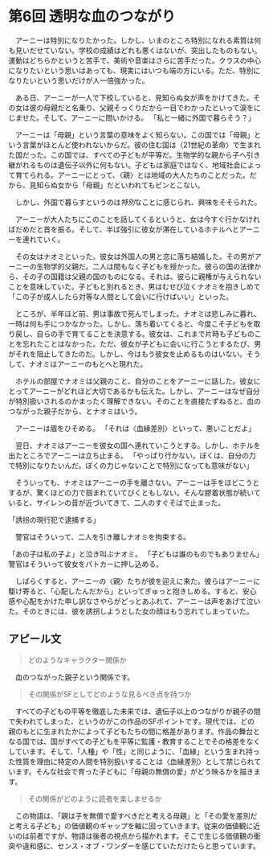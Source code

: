 # 第6回 透明な血のつながり

　アーニーは特別になりたかった。しかし、いまのところ特別になれる素質は何も見いだせていない。学校の成績はどれも悪くはないが、突出したものもない。運動はどちらかというと苦手で、美術や音楽はさらに苦手だった。クラスの中心になりたいという思いはあっても、現実にはいつも端の方にいる。ただ、特別になりたいという思いだけが人一倍強かった。

　ある日、アーニーが一人で下校していると、見知らぬ女が声をかけてきた。その女は彼の母親だと名乗り、父親そっくりだから一目でわかったといって涙をにじませた。そして、アーニーに問いかける。
「私と一緒に外国で暮らそう？」

　アーニーは「母親」という言葉の意味をよく知らない。この国では「母親」という言葉がほとんど使われないからだ。彼の住む国は〈21世紀の革命〉で生まれた国だった。この国では、すべての子どもが平等だ。生物学的な親から子へ引き継がれるものは遺伝子以外に何もない。子どもは家庭ではなく、地域社会によって育てられる。アーニーにとって、〈親〉とは地域の大人たちのことだった。だから、見知らぬ女から「母親」だといわれてもピンとこない。

　しかし、外国で暮らすというのは*特別*なことに感じられ、興味をそそられた。

　アーニーが大人たちにこのことを話してくるというと、女は今すぐ行かなければだめだと首を振る。そして、半ば強引に彼女が滞在しているホテルへとアーニーを連れていく。

　その女はナオミといった。彼女は外国人の男と恋に落ち結婚した。その男がアーニーの生物学的父親だ。二人は間もなく子どもを授かった。彼らの国の法律から、その子の国籍は父親の国のものになる。それは、彼らに親権が与えられないことを意味していた。子どもと別れるとき、男はむせび泣くナオミを抱きしめて「この子が成人したら対等な人間として会いに行けばいい」といった。

　ところが、半年ほど前、男は事故で死んでしまった。ナオミは悲しみに暮れ、一時は何も手につかなかった。しかし、落ち着いてくると、今度こそ子どもを取り戻し、自らの手で育てることを決意する。彼女は、これまで片時も子どものことを忘れたことはなかった。ただ、彼女が子どもに会いに行こうとするたび、男がそれを阻止してきたのだ。しかし、今はもう彼女を止めるものはいない。そうして、ナオミはアーニーのもとへと現れた。

　ホテルの部屋でナオミは父親のこと、自分のことをアーニーに話した。彼女にとってアーニーがどれほど大切であるかも伝えた。しかし、アーニーはなぜ自分が特別扱いされるのかまったく理解できない。そのことを直接たずねると、血のつながった親子だから、とナオミはいう。

　アーニーは眉をひそめる。
「それは〈血縁差別〉といって、悪いことだよ」

　翌日、ナオミはアーニーを彼女の国へ連れていこうとする。しかし、ホテルを出たところでアーニーは立ち止まる。
「やっぱり行かない。ぼくは、自分の力で特別になりたいんだ。ぼくの力じゃないことで特別になっても意味がない」

　そういっても、ナオミはアーニーの手を離さない。アーニーは手をほどこうとするが、驚くほどの力で掴まれていてびくともしない。そんな膠着状態が続いていると、サイレンの音が近づいてきて、二人のすぐそばで止まった。

「誘拐の現行犯で逮捕する」

　警官はそういって、二人を引き離しナオミを拘束する。

「あの子は私の子よ」と泣き叫ぶナオミ。
「子どもは誰のものでもありません」警官はそういって彼女をパトカーに押し込める。

　しばらくすると、アーニーの〈親〉たちが彼を迎えに来た。彼らはアーニーに駆け寄ると、「心配したんだから」といってぎゅっと抱きしめる。すると、安心感や心配をかけた申し訳なさやらがどっとあふれて、アーニーは声をあげて泣いた。そのときには、彼を誘拐しようとした女の顔はもう忘れてしまっていた。

## アピール文

> どのようなキャラクター関係か

　血のつながった親子という関係です。

> その関係がSFとしてどのような見るべき点を持つか

　すべての子どもの平等を徹底した未来では、遺伝子以上のつながりが親子の間で失われてしまった、というのがこの作品のSFポイントです。現代では、どの親のもとに生まれたかによって子どもたちの間に格差があります。作品の舞台となる国では、国がすべての子どもを平等に監護・教育することでその格差をなくしています。そして、「人種」や「性」と同じように、「血縁」という生まれ持った性質を理由に特定の人間を特別扱いすることは〈血縁差別〉として禁じられています。そんな社会で育った子どもに「母親の無償の愛」がどう映るかを描きます。

> その関係がどのように読者を楽しませるか

　この物語は、「親は子を無償で愛すべきだと考える母親」と「その愛を差別だと考える子ども」の価値観のギャップを軸に回っていきます。従来の価値観に近いのは前者ですが、物語は後者の視点から描かれます。そこで生じる価値観の衝突や違和感に、センス・オブ・ワンダーを感じていただけたらと思っています。
